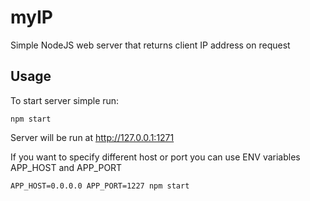 myIP
====

Simple NodeJS web server that returns client IP address on request

Usage
-----

To start server simple run:

    npm start

Server will be run at http://127.0.0.1:1271

If you want to specify different host or port you can use ENV variables APP_HOST and APP_PORT

    APP_HOST=0.0.0.0 APP_PORT=1227 npm start